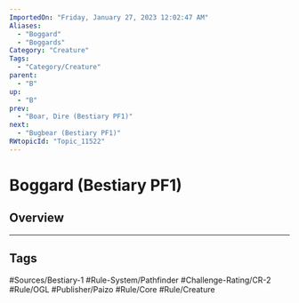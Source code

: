 ```yaml
---
ImportedOn: "Friday, January 27, 2023 12:02:47 AM"
Aliases:
  - "Boggard"
  - "Boggards"
Category: "Creature"
Tags:
  - "Category/Creature"
parent:
  - "B"
up:
  - "B"
prev:
  - "Boar, Dire (Bestiary PF1)"
next:
  - "Bugbear (Bestiary PF1)"
RWtopicId: "Topic_11522"
---
```

# Boggard (Bestiary PF1)
## Overview

---
## Tags
#Sources/Bestiary-1 #Rule-System/Pathfinder #Challenge-Rating/CR-2 #Rule/OGL #Publisher/Paizo #Rule/Core #Rule/Creature

